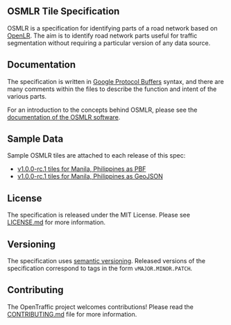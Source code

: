OSMLR Tile Specification
------------------------

OSMLR is a specification for identifying parts of a road network based on [OpenLR](http://www.openlr.org/). The aim is to identify road network parts useful for traffic segmentation without requiring a particular version of any data source.

Documentation
-------------

The specification is written in [Google Protocol Buffers](https://developers.google.com/protocol-buffers/) syntax, and there are many comments within the files to describe the function and intent of the various parts.

For an introduction to the concepts behind OSMLR, please see the [documentation of the OSMLR software](https://github.com/opentraffic/osmlr/blob/master/docs/intro.md).

Sample Data
-----------

Sample OSMLR tiles are attached to each release of this spec:

- [v1.0.0-rc.1 tiles for Manila, Philippines as PBF](https://github.com/opentraffic/osmlr-tile-spec/releases/download/v1.0.0-rc.1/osmlr_sample_pbf_manila.tar)
- [v1.0.0-rc.1 tiles for Manila, Philippines as GeoJSON](https://github.com/opentraffic/osmlr-tile-spec/releases/download/v1.0.0-rc.1/osmlr_sample_geojson_manila.tar)

License
-------

The specification is released under the MIT License. Please see [LICENSE.md](LICENSE.md) for more information.

Versioning
----------

The specification uses [semantic versioning](http://semver.org/). Released versions of the specification correspond to tags in the form `vMAJOR.MINOR.PATCH`.

Contributing
------------

The OpenTraffic project welcomes contributions! Please read the [CONTRIBUTING.md](CONTRIBUTING.md) file for more information.
